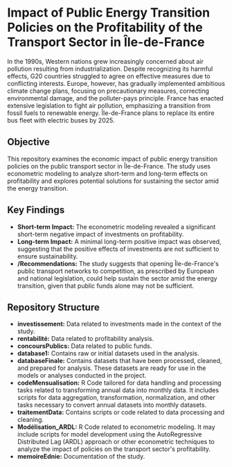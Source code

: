 # Impact of Public Energy Transition Policies on the Profitability of the Transport Sector in Île-de-France

In the 1990s, Western nations grew increasingly concerned about air pollution resulting from industrialization. Despite recognizing its harmful effects, G20 countries struggled to agree on effective measures due to conflicting interests. Europe, however, has gradually implemented ambitious climate change plans, focusing on precautionary measures, correcting environmental damage, and the polluter-pays principle. France has enacted extensive legislation to fight air pollution, emphasizing a transition from fossil fuels to renewable energy. Île-de-France plans to replace its entire bus fleet with electric buses by 2025.

## Objective

This repository examines the economic impact of public energy transition policies on the public transport sector in Île-de-France. The study uses econometric modeling to analyze short-term and long-term effects on profitability and explores potential solutions for sustaining the sector amid the energy transition.

## Key Findings

- **Short-term Impact:** The econometric modeling revealed a significant short-term negative impact of investments on profitability.
- **Long-term Impact:** A minimal long-term positive impact was observed, suggesting that the positive effects of investments are not sufficient to ensure sustainability.
- **/Recommendations:** The study suggests that opening Île-de-France's public transport networks to competition, as prescribed by European and national legislation, could help sustain the sector amid the energy transition, given that public funds alone may not be sufficient.


## Repository Structure
- **investissement:** Data related to investments made in the context of the study. 
- **rentabilité:** Data related to profitability analysis.
- **concoursPublics:** Data related to public funds. 
- **database1:**  Contains raw or initial datasets used in the analysis.
- **databaseFinale:** Contains datasets that have been processed, cleaned, and prepared for analysis. These datasets are ready for use in the models or analyses conducted in the project.
- **codeMensualisation:** R Code tailored for data handling and processing tasks related to transforming annual data into monthly data. It includes scripts for data aggregation, transformation, normalization, and other tasks necessary to convert annual datasets into monthly datasets.
- **traitementData:** Contains scripts or code related to data processing and cleaning.
- **Modélisation_ARDL:**  R Code related to econometric modeling. It may include scripts for model development using the AutoRegressive Distributed Lag (ARDL) approach or other econometric techniques to analyze the impact of policies on the transport sector's profitability.
- **memoireEdnie:** Documentation of the study.





